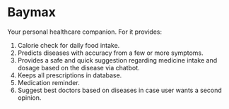 
# Baymax 
Your personal healthcare companion.
For it provides:
1) Calorie check for daily food intake.
2) Predicts diseases with accuracy from a few or more symptoms.
3) Provides a safe and quick suggestion regarding medicine intake and dosage based on the disease via chatbot.
4) Keeps all prescriptions in database.
5) Medication reminder.
6) Suggest best doctors based on diseases in case user wants a second opinion.
